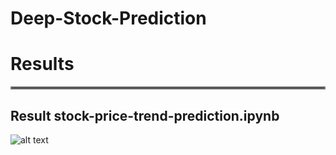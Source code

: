 # Deep-Stock-Prediction

# Results
<hr style="border:2px solid gray">

## Result stock-price-trend-prediction.ipynb
![alt text](https://github.com/amousavi9/Deep-Stock-Price-Prediction/blob/main/results/trend-prediction-acc.jpg??raw=true "stock-price-trend-prediction")
